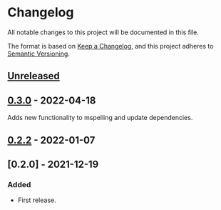 # Changelog
All notable changes to this project will be documented in this file.

The format is based on [Keep a Changelog](https://keepachangelog.com/en/1.0.0/),
and this project adheres to [Semantic Versioning](https://semver.org/spec/v2.0.0.html).


## [Unreleased]

## [0.3.0] - 2022-04-18
Adds new functionality to mspelling and update dependencies.

## [0.2.2] - 2022-01-07

## [0.2.0] - 2021-12-19
### Added
- First release.

[Unreleased]: https://github.com/mario-bermonti/mspelling/compare/v0.3.0...HEAD
[0.3.0]: https://github.com/mario-bermonti/mspelling/compare/v0.2.2...v0.3.0
[0.2.2]: https://github.com/mario-bermonti/mspelling/compare/v0.2.1...v0.2.2
[0.2.1]: https://github.com/mario-bermonti/mspelling/compare/releases/tag/v0.2.1

